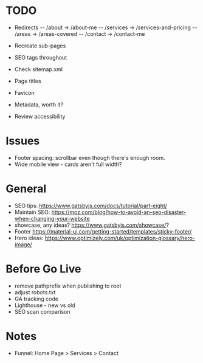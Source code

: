 # TODO
- Redirects
  -- /about -> /about-me
  -- /services -> /services-and-pricing
  -- /areas -> /areas-covered
  -- /contact -> /contact-me

- Recreate sub-pages
- SEO tags throughout
- Check sitemap.xml
- Page titles
- Favicon
- Metadata, worth it?
- Review accessibility

# Issues
- Footer spacing: scrollbar even though there's enough room.
- Wide mobile view - cards aren't full width?

# General
- SEO tips: https://www.gatsbyjs.com/docs/tutorial/part-eight/
- Maintain SEO: https://moz.com/blog/how-to-avoid-an-seo-disaster-when-changing-your-website
- showcase, any ideas? https://www.gatsbyjs.com/showcase/?
- Footer https://material-ui.com/getting-started/templates/sticky-footer/
- Hero ideas: https://www.optimizely.com/uk/optimization-glossary/hero-image/


# Before Go Live
- remove pathprefix when publishing to root
- adjust robots.txt
- GA tracking code
- Lighthouse - new vs old
- SEO scan comparison

# Notes
- Funnel: Home Page > Services > Contact